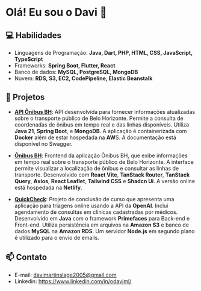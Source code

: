 # Olá! Eu sou o Davi 👋

## 💻 Habilidades

- Linguagens de Programação: **Java, Dart, PHP, HTML, CSS, JavaScript, TypeScript**
- Frameworks: **Spring Boot, Flutter, React**
- Banco de dados: **MySQL, PostgreSQL, MongoDB**
- Nuvem: **RDS, S3, EC2, CodePipeline, Elastic Beanstalk**

## 🚀 Projetos

- [**API Ônibus BH**](https://github.com/oDaviML/api-onibusbh): API desenvolvida para fornecer informações atualizadas sobre o transporte público de Belo Horizonte. Permite a consulta de coordenadas de ônibus em tempo real e das linhas disponíveis. Utiliza **Java 21**, **Spring Boot**, e **MongoDB**. A aplicação é containerizada com **Docker** além de estar hospedada na **AW**S. A documentação está disponível no Swagger.

- [**Ônibus BH**](https://github.com/oDaviML/onibus-bh): Frontend da aplicação Ônibus BH, que exibe informações em tempo real sobre o transporte público de Belo Horizonte. A interface permite visualizar a localização de ônibus e consultar as linhas de transporte. Desenvolvido com **React Vite**, **TanStack Router**, **TanStack Query**, **Axios**, **React Leaflet**, **Tailwind CSS** e **Shadcn Ui**. A versão online está hospedada na **Netlify**.

- [**QuickCheck**](https://github.com/oDaviML/Sistema-de-Triagem-e-Agendamentos): Projeto de conclusão de curso que apresenta uma aplicação para triagens online usando a API da **OpenAI**. Inclui agendamento de consultas em clínicas cadastradas por médicos. Desenvolvido em **Java** com o framework **Primefaces** para Back-end e Front-end. Utiliza persistência em arquivos na **Amazon S3** e banco de dados **MySQL** na **Amazon RDS**. Um servidor **Node.js** em segundo plano é utilizado para o envio de emails.


## 📫 Contato

- E-mail: davimartinslage2005@gmail.com
- Linkedin: https://www.linkedin.com/in/odaviml/
